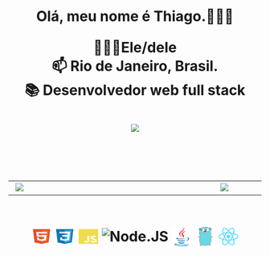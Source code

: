 
<h1 align="center">Olá, meu nome é Thiago.👨🏻‍💻

<p>🧔🏻‍♂️Ele/dele<br/>📫 Rio de Janeiro, Brasil.<br/>📚 Desenvolvedor web full stack<br/>

<div>

<a href="https://www.linkedin.com/in/thiago-pereira-46553b21a/" target="_blank"><img src="https://img.shields.io/badge/-LinkedIn-%230077B5?style=for-the-badge&logo=linkedin&logoColor=white" target="_blank"></a>
</div> <br/>


<table align="center">
  <tr>
      <td><img width="380px" align="left" src="https://github-readme-stats.vercel.app/api?username=thiagopgc&count_private=true&show_icons=true&theme=dark" /></td>
      <td><img width="380px" align="left" src="https://github-readme-stats.vercel.app/api/top-langs/?username=thiagopgc&layout=compact&count_private=true&theme=dark" /></td>
  </tr>  
</table>

<div style="display: inline_block" align="center"><br>
  <img align="center" alt="HTML5" height="30" width="40" src="https://raw.githubusercontent.com/devicons/devicon/master/icons/html5/html5-original.svg">
  <img align="center" alt="CSS3" height="30" width="40" src="https://raw.githubusercontent.com/devicons/devicon/master/icons/css3/css3-original.svg">
  <img align="center" alt="Javascript" height="30" width="40" src="https://raw.githubusercontent.com/devicons/devicon/master/icons/javascript/javascript-plain.svg">
  <img align="center" alt="Node.JS" height="40" width="40" src="https://img.icons8.com/color/452/nodejs.png">
  <img align="center" alt="Java" height="40" width="40" src="https://raw.githubusercontent.com/devicons/devicon/master/icons/java/java-original.svg">
  <img align="center" alt="Java" height="40" width="40" src="https://raw.githubusercontent.com/devicons/devicon/master/icons/go/go-original.svg">
  <img align="center" alt="Java" height="40" width="40" src="https://raw.githubusercontent.com/devicons/devicon/master/icons/react/react-original.svg">
</div> <br/>
 
